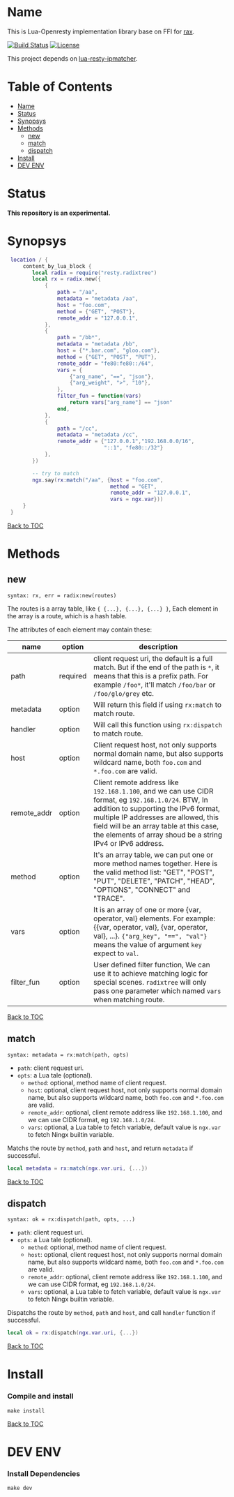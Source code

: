 Name
====
This is Lua-Openresty implementation library base on FFI for [rax](https://github.com/antirez/rax).

[![Build Status](https://travis-ci.org/iresty/lua-resty-radixtree.svg?branch=master)](https://travis-ci.org/iresty/lua-resty-radixtree)
[![License](https://img.shields.io/badge/License-Apache%202.0-blue.svg)](https://github.com/iresty/lua-resty-radixtree/blob/master/LICENSE)

This project depends on [lua-resty-ipmatcher](https://github.com/iresty/lua-resty-ipmatcher).

Table of Contents
=================

* [Name](#name)
* [Status](#status)
* [Synopsys](#synopsys)
* [Methods](#methods)
    * [new](#new)
    * [match](#match)
    * [dispatch](#dispatch)
* [Install](#install)
* [DEV ENV](#dev-env)

Status
======

**This repository is an experimental.**

Synopsys
========

```lua
 location / {
     content_by_lua_block {
        local radix = require("resty.radixtree")
        local rx = radix.new({
            {
                path = "/aa",
                metadata = "metadata /aa",
                host = "foo.com",
                method = {"GET", "POST"},
                remote_addr = "127.0.0.1",
            },
            {
                path = "/bb*",
                metadata = "metadata /bb",
                host = {"*.bar.com", "gloo.com"},
                method = {"GET", "POST", "PUT"},
                remote_addr = "fe80:fe80::/64",
                vars = {
                    {"arg_name", "==", "json"},
                    {"arg_weight", ">", "10"},
                },
                filter_fun = function(vars)
                    return vars["arg_name"] == "json"
                end,
            },
            {
                path = "/cc",
                metadata = "metadata /cc",
                remote_addr = {"127.0.0.1","192.168.0.0/16",
                               "::1", "fe80::/32"}
            },
        })

        -- try to match
        ngx.say(rx:match("/aa", {host = "foo.com",
                                 method = "GET",
                                 remote_addr = "127.0.0.1",
                                 vars = ngx.var}))
     }
 }
```

[Back to TOC](#table-of-contents)

Methods
=======

new
---

`syntax: rx, err = radix:new(routes)`

The routes is a array table, like `{ {...}, {...}, {...} }`, Each element in the array is a route, which is a hash table.

The attributes of each element may contain these:

|name       |option  |description|
|--------   |--------|-----------|
|path       |required|client request uri, the default is a full match. But if the end of the path is `*`, it means that this is a prefix path. For example `/foo*`, it'll match `/foo/bar` or `/foo/glo/grey` etc.|
|metadata   |option  |Will return this field if using `rx:match` to match route.|
|handler    |option  |Will call this function using `rx:dispatch` to match route.|
|host       |option  |Client request host, not only supports normal domain name, but also supports wildcard name, both `foo.com` and `*.foo.com` are valid.|
|remote_addr|option  |Client remote address like `192.168.1.100`, and we can use CIDR format, eg `192.168.1.0/24`. BTW, In addition to supporting the IPv6 format, multiple IP addresses are allowed, this field will be an array table at this case, the elements of array shoud be a string IPv4 or IPv6 address.|
|method     |option  |It's an array table, we can put one or more method names together. Here is the valid method list: "GET", "POST", "PUT", "DELETE", "PATCH", "HEAD", "OPTIONS", "CONNECT" and "TRACE".|
|vars       |option  |It is an array of one or more {var, operator, val} elements. For example: {{var, operator, val}, {var, operator, val}, ...}. `{"arg_key", "==", "val"}` means the value of argument `key` expect to `val`.|
|filter_fun |option  |User defined filter function, We can use it to achieve matching logic for special scenes. `radixtree` will only pass one parameter which named `vars` when matching route.|

[Back to TOC](#table-of-contents)


match
-----

`syntax: metadata = rx:match(path, opts)`

* `path`: client request uri.
* `opts`: a Lua tale (optional).
    * `method`: optional, method name of client request.
    * `host`: optional, client request host, not only supports normal domain name, but also supports wildcard name, both `foo.com` and `*.foo.com` are valid.
    * `remote_addr`: optional, client remote address like `192.168.1.100`, and we can use CIDR format, eg `192.168.1.0/24`.
    * `vars`: optional, a Lua table to fetch variable, default value is `ngx.var` to fetch Ningx builtin variable.

Matchs the route by `method`, `path` and `host`, and return `metadata` if successful.

```lua
local metadata = rx:match(ngx.var.uri, {...})
```

[Back to TOC](#table-of-contents)

dispatch
--------

`syntax: ok = rx:dispatch(path, opts, ...)`

* `path`: client request uri.
* `opts`: a Lua tale (optional).
    * `method`: optional, method name of client request.
    * `host`: optional, client request host, not only supports normal domain name, but also supports wildcard name, both `foo.com` and `*.foo.com` are valid.
    * `remote_addr`: optional, client remote address like `192.168.1.100`, and we can use CIDR format, eg `192.168.1.0/24`.
    * `vars`: optional, a Lua table to fetch variable, default value is `ngx.var` to fetch Ningx builtin variable.

Dispatchs the route by `method`, `path` and `host`, and call `handler` function if successful.

```lua
local ok = rx:dispatch(ngx.var.uri, {...})
```

[Back to TOC](#table-of-contents)

Install
=======

### Compile and install

```
make install
```

[Back to TOC](#table-of-contents)


DEV ENV
=======


### Install Dependencies

```
make dev
```
